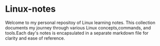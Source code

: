 # Linux-notes
Welcome to my personal repositoy of Linux learning notes. This collection documents my journey through various Linux concepts,commands, and tools.Each day's notes is encapsulated in a separate markdown file for clarity and ease of reference.
